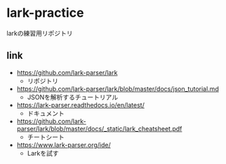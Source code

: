 # lark-practice
larkの練習用リポジトリ

## link
- https://github.com/lark-parser/lark
  - リポジトリ 
- https://github.com/lark-parser/lark/blob/master/docs/json_tutorial.md
  - JSONを解析するチュートリアル 
- https://lark-parser.readthedocs.io/en/latest/
  -  ドキュメント
- https://github.com/lark-parser/lark/blob/master/docs/_static/lark_cheatsheet.pdf
  - チートシート
- https://www.lark-parser.org/ide/
  - Larkを試す